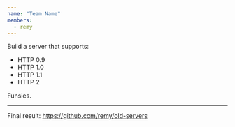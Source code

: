 ```yaml
---
name: "Team Name"
members: 
  - remy
---
```


Build a server that supports:

- HTTP 0.9
- HTTP 1.0
- HTTP 1.1
- HTTP 2

Funsies.

---

Final result: https://github.com/remy/old-servers
